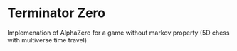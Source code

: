 # Terminator Zero
Implemenation of AlphaZero for a game without markov property (5D chess with multiverse time travel)
